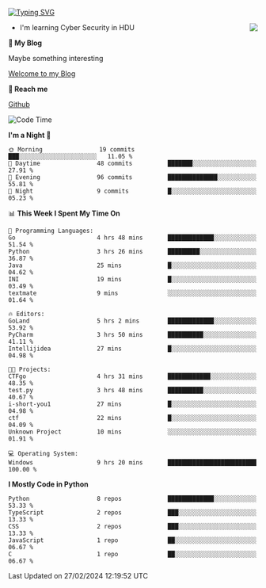 [![Typing SVG](https://readme-typing-svg.herokuapp.com?font=Fira+Code&pause=1000&random=false&width=450&height=60&lines=Hello+%F0%9F%91%8B%F0%9F%8F%BB;I'm+JBNRZ)](https://git.io/typing-svg)

<a href="#">
  <img align="right" src="https://github-readme-stats.vercel.app/api?username=JBNRZ&show_icons=true&bg_color=15,f2f7fd,E0EAFC" />
</a>

- I'm learning Cyber Security in HDU

 **🌱 My Blog**

Maybe something interesting

[Welcome to my Blog](https://jbnrz.com.cn/)

 **💬 Reach me** 

[Github](https://github.com/JBNRZ)


<!--START_SECTION:waka-->
![Code Time](http://img.shields.io/badge/Code%20Time-347%20hrs%204%20mins-blue)

**I'm a Night 🦉** 

```text
🌞 Morning                19 commits          ███░░░░░░░░░░░░░░░░░░░░░░   11.05 % 
🌆 Daytime                48 commits          ███████░░░░░░░░░░░░░░░░░░   27.91 % 
🌃 Evening                96 commits          ██████████████░░░░░░░░░░░   55.81 % 
🌙 Night                  9 commits           █░░░░░░░░░░░░░░░░░░░░░░░░   05.23 % 
```


📊 **This Week I Spent My Time On** 

```text
💬 Programming Languages: 
Go                       4 hrs 48 mins       █████████████░░░░░░░░░░░░   51.54 % 
Python                   3 hrs 26 mins       █████████░░░░░░░░░░░░░░░░   36.87 % 
Java                     25 mins             █░░░░░░░░░░░░░░░░░░░░░░░░   04.62 % 
INI                      19 mins             █░░░░░░░░░░░░░░░░░░░░░░░░   03.49 % 
textmate                 9 mins              ░░░░░░░░░░░░░░░░░░░░░░░░░   01.64 % 

🔥 Editors: 
GoLand                   5 hrs 2 mins        █████████████░░░░░░░░░░░░   53.92 % 
PyCharm                  3 hrs 50 mins       ██████████░░░░░░░░░░░░░░░   41.11 % 
Intellijidea             27 mins             █░░░░░░░░░░░░░░░░░░░░░░░░   04.98 % 

🐱‍💻 Projects: 
CTFgo                    4 hrs 31 mins       ████████████░░░░░░░░░░░░░   48.35 % 
test.py                  3 hrs 48 mins       ██████████░░░░░░░░░░░░░░░   40.67 % 
i-short-you1             27 mins             █░░░░░░░░░░░░░░░░░░░░░░░░   04.98 % 
ctf                      22 mins             █░░░░░░░░░░░░░░░░░░░░░░░░   04.09 % 
Unknown Project          10 mins             ░░░░░░░░░░░░░░░░░░░░░░░░░   01.91 % 

💻 Operating System: 
Windows                  9 hrs 20 mins       █████████████████████████   100.00 % 
```

**I Mostly Code in Python** 

```text
Python                   8 repos             █████████████░░░░░░░░░░░░   53.33 % 
TypeScript               2 repos             ███░░░░░░░░░░░░░░░░░░░░░░   13.33 % 
CSS                      2 repos             ███░░░░░░░░░░░░░░░░░░░░░░   13.33 % 
JavaScript               1 repo              ██░░░░░░░░░░░░░░░░░░░░░░░   06.67 % 
C                        1 repo              ██░░░░░░░░░░░░░░░░░░░░░░░   06.67 % 
```




 Last Updated on 27/02/2024 12:19:52 UTC
<!--END_SECTION:waka-->
